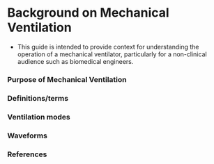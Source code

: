# Background on Mechanical Ventilation
* This guide is intended to provide context for understanding the operation of a mechanical ventilator, particularly for a non-clinical audience such as biomedical engineers.

### Purpose of Mechanical Ventilation

### Definitions/terms

### Ventilation modes

### Waveforms

### References
